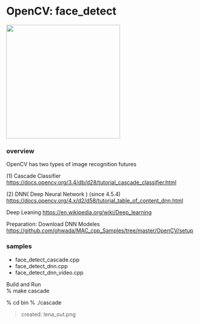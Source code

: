 OpenCV: face_detect
===============


<image src="https://raw.githubusercontent.com/ohwada/MAC_cpp_Samples/master/OpenCV/screenshots/face_detect_cascade.png" width="300" />  

### overview
OpenCV has two types of image recognition futures

(1) Cascade Classifier
https://docs.opencv.org/3.4/db/d28/tutorial_cascade_classifier.html


(2) DNN( Deep Neural Network )
(since 4.5.4)  
https://docs.opencv.org/4.x/d2/d58/tutorial_table_of_content_dnn.html

Deep Leaning
https://en.wikipedia.org/wiki/Deep_learning  

Preparation:
Download DNN Modeles  
https://github.com/ohwada/MAC_cpp_Samples/tree/master/OpenCV/setup  


### samples
- face_detect_cascade.cpp
- face_detect_dnn.cpp
- face_detect_dnn_video.cpp


Build and Run  
% make cascade  

% cd bin
 % ./cascade  
> created: lena_out.png
